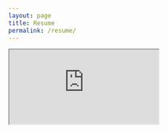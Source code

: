 ```yaml
---
layout: page
title: Resume
permalink: /resume/
---
```


<iframe id="resume" src="https://drive.google.com/file/d/1PfPvJWL52vGyHpGReiXCkYyMpDaHXTSi/preview"></iframe>